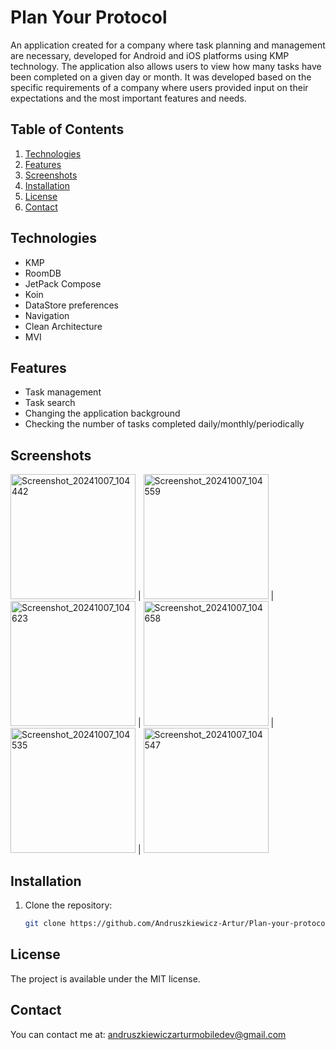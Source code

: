 # Plan Your Protocol

An application created for a company where task planning and management are necessary, developed for Android and iOS platforms using KMP technology. The application also allows users to view how many tasks have been completed on a given day or month. It was developed based on the specific requirements of a company where users provided input on their expectations and the most important features and needs.

## Table of Contents
1. [Technologies](#technologies)
2. [Features](#features)
3. [Screenshots](#screenshots)
4. [Installation](#installation)
5. [License](#license)
6. [Contact](#contact)

## Technologies
- KMP
- RoomDB
- JetPack Compose
- Koin
- DataStore preferences
- Navigation
- Clean Architecture
- MVI

## Features
- Task management
- Task search
- Changing the application background
- Checking the number of tasks completed daily/monthly/periodically

## Screenshots

<img src="https://github.com/user-attachments/assets/f8442778-5231-4555-83b2-f88593e6091f" alt="Screenshot_20241007_104442" width="200"/> | <img src="https://github.com/user-attachments/assets/802bc2d2-0efa-4977-9078-bb074c752f1e" alt="Screenshot_20241007_104559" width="200"/> | <img src="https://github.com/user-attachments/assets/aee3a3fb-f482-4dab-9f0f-5b6b3676f2aa" alt="Screenshot_20241007_104623" width="200"/> | <img src="https://github.com/user-attachments/assets/7d1df594-5540-4761-a470-806c78d657fd" alt="Screenshot_20241007_104658" width="200"/> | <img src="https://github.com/user-attachments/assets/227c5da3-e91c-4e5d-88a6-d98d866d7745" alt="Screenshot_20241007_104535" width="200"/> | <img src="https://github.com/user-attachments/assets/22cb2075-8f4d-4345-9606-efe8f94e0b62" alt="Screenshot_20241007_104547" width="200"/>

## Installation

1. Clone the repository:
   ```bash
   git clone https://github.com/Andruszkiewicz-Artur/Plan-your-protocol.git

## License

The project is available under the MIT license.

## Contact

You can contact me at: andruszkiewiczarturmobiledev@gmail.com
